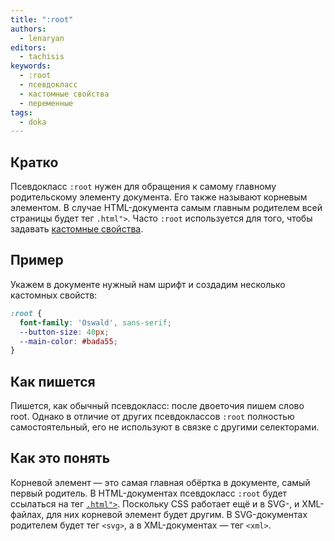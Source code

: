 ```yaml
---
title: ":root"
authors:
  - lenaryan
editors:
  - tachisis
keywords:
  - :root
  - псевдокласс
  - кастомные свойства
  - переменные
tags:
  - doka
---
```


## Кратко

Псевдокласс `:root` нужен для обращения к самому главному родительскому элементу документа. Его также называют корневым элементом. В случае HTML-документа самым главным родителем всей страницы будет тег `.html">`. Часто `:root` используется для того, чтобы задавать [кастомные свойства](/css/custom-properties).

## Пример

Укажем в документе нужный нам шрифт и создадим несколько кастомных свойств:

```css
:root {
  font-family: 'Oswald', sans-serif;
  --button-size: 40px;
  --main-color: #bada55;
}
```

## Как пишется

Пишется, как обычный псевдокласс: после двоеточия пишем слово root. Однако в отличие от других псевдоклассов `:root` полностью самостоятельный, его не используют в связке с другими селекторами.

## Как это понять

Корневой элемент — это самая главная обёртка в документе, самый первый родитель. В HTML-документах псевдокласс `:root` будет ссылаться на тег [`.html">`](/html/html). Поскольку CSS работает ещё и в SVG-, и XML-файлах, для них корневой элемент будет другим. В SVG-документах родителем будет тег `<svg>`, а в XML-документах — тег `<xml>`.

